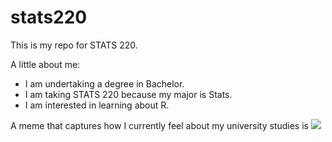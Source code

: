 # stats220

This is my repo for STATS 220. 

A little about me:

- I am undertaking a degree in Bachelor.
- I am taking STATS 220 because my major is Stats.
- I am interested in learning about R.

A meme that captures how I currently feel about my university studies is ![]([https://c.tenor.com/8druEACXtX8AAAAd/tenor.gif](https://media4.giphy.com/media/v1.Y2lkPTc5MGI3NjExZmI2bXVwamtyc3Z6MXVza2N0dW0wbm1sczZ0MHo5aGg5emV4NXY2dSZlcD12MV9pbnRlcm5hbF9naWZfYnlfaWQmY3Q9Zw/Da360B0cEVxvCHQDfA/giphy.gif))
